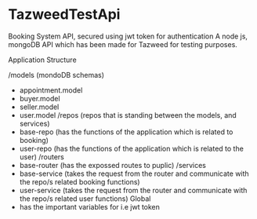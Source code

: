 # TazweedTestApi
Booking System API, secured using jwt token for authentication
  A node js, mongoDB API which has been made for Tazweed for testing purposes. 

Application Structure

/models (mondoDB schemas)
 - appointment.model
 - buyer.model
 - seller.model
 - user.model
/repos (repos that is standing between the models, and services)
 - base-repo (has the functions of the application which is related to booking)
 - user-repo (has the functions of the application which is related to the user)
/routers
 - base-router (has the expossed routes to puplic)
/services
 - base-service (takes the request from the router and communicate with the repo/s related booking functions)
 - user-service (takes the request from the router and communicate with the repo/s related user functions)
Global
 - has the important variables for i.e jwt token
